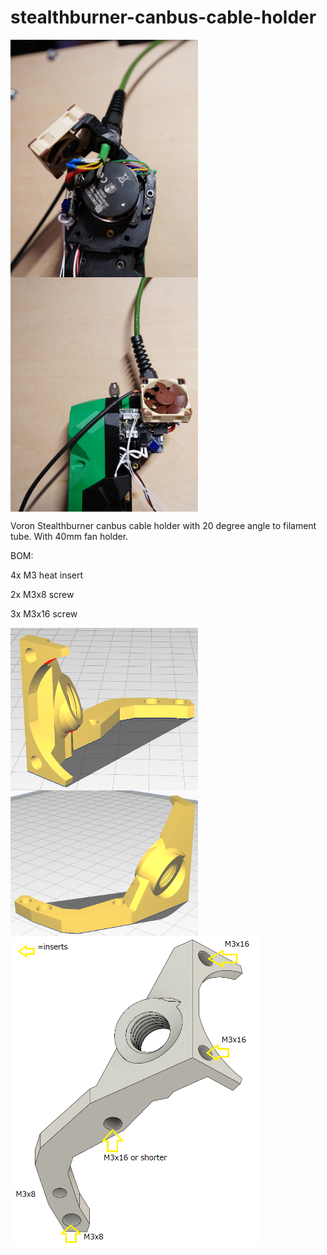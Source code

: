 # stealthburner-canbus-cable-holder

<img src='Images/DSC09993.JPG' align="left" width='300'>
<img src='Images/DSC09991.JPG' align="middle" width='300'> 

Voron Stealthburner canbus cable holder with 20 degree angle to filament tube. With 40mm fan holder.

BOM:

4x M3 heat insert

2x M3x8 screw

3x M3x16 screw

<img src='Images/3.png' align="left" width='300'>
<img src='Images/2.png' align="middle" width='300'>
<br />
<img src='Images/4.png' align="left" width='400'>

